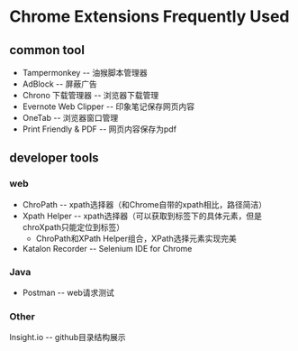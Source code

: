 # Chrome Extensions Frequently Used

## common tool 
* Tampermonkey -- 油猴脚本管理器
* AdBlock -- 屏蔽广告
* Chrono 下载管理器 -- 浏览器下载管理
* Evernote Web Clipper -- 印象笔记保存网页内容
* OneTab -- 浏览器窗口管理
* Print Friendly & PDF -- 网页内容保存为pdf


## developer tools
### web 
* ChroPath -- xpath选择器（和Chrome自带的xpath相比，路径简洁）
* Xpath Helper -- xpath选择器（可以获取到标签下的具体元素，但是chroXpath只能定位到标签）
    * ChroPath和XPath Helper组合，XPath选择元素实现完美
* Katalon Recorder -- Selenium IDE for Chrome

### Java
* Postman -- web请求测试

### Other
Insight.io -- github目录结构展示




